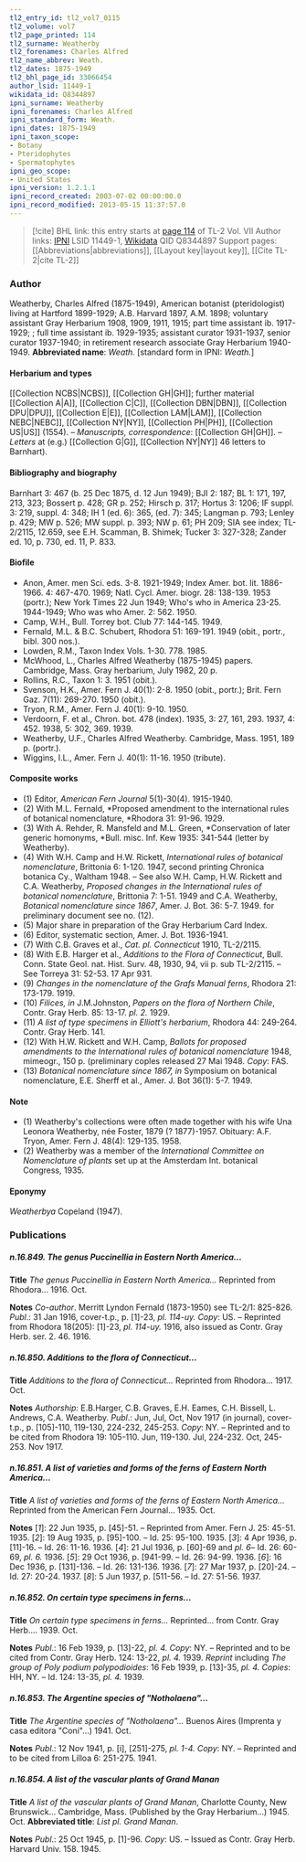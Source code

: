 ```yaml
---
tl2_entry_id: tl2_vol7_0115
tl2_volume: vol7
tl2_page_printed: 114
tl2_surname: Weatherby
tl2_forenames: Charles Alfred
tl2_name_abbrev: Weath.
tl2_dates: 1875-1949
tl2_bhl_page_id: 33066454
author_lsid: 11449-1
wikidata_id: Q8344897
ipni_surname: Weatherby
ipni_forenames: Charles Alfred
ipni_standard_form: Weath.
ipni_dates: 1875-1949
ipni_taxon_scope: 
- Botany
- Pteridophytes
- Spermatophytes
ipni_geo_scope: 
- United States
ipni_version: 1.2.1.1
ipni_record_created: 2003-07-02 00:00:00.0
ipni_record_modified: 2013-05-15 11:37:57.0
---
```


> [!cite] BHL link: this entry starts at [page 114](https://www.biodiversitylibrary.org/page/33066454) of TL-2 Vol. VII
> Author links: [IPNI](https://www.ipni.org/a/11449-1) LSID 11449-1, [Wikidata](https://www.wikidata.org/wiki/Q8344897) QID Q8344897
> Support pages: [[Abbreviations|abbreviations]], [[Layout key|layout key]], [[Cite TL-2|cite TL-2]]

### Author

Weatherby, Charles Alfred (1875-1949), American botanist (pteridologist) living at Hartford 1899-1929; A.B. Harvard 1897, A.M. 1898; voluntary assistant Gray Herbarium 1908, 1909, 1911, 1915; part time assistant ib. 1917-1929; ; full time assistant ib. 1929-1935; assistant curator 1931-1937, senior curator 1937-1940; in retirement research associate Gray Herbarium 1940-1949. 
**Abbreviated name**: *Weath.* \[standard form in IPNI: *Weath.*\]

#### Herbarium and types

[[Collection NCBS|NCBS]], [[Collection GH|GH]]; further material [[Collection A|A]], [[Collection C|C]], [[Collection DBN|DBN]], [[Collection DPU|DPU]], [[Collection E|E]], [[Collection LAM|LAM]], [[Collection NEBC|NEBC]], [[Collection NY|NY]], [[Collection PH|PH]], [[Collection US|US]] (1554). – *Manuscripts, correspondence*: [[Collection GH|GH]]. – *Letters* at (e.g.) [[Collection G|G]], [[Collection NY|NY]] 46 letters to Barnhart).

#### Bibliography and biography

Barnhart 3: 467 (b. 25 Dec 1875, d. 12 Jun 1949); BJI 2: 187; BL 1: 171, 197, 213, 323; Bossert p. 428; GR p. 252; Hirsch p. 317; Hortus 3: 1206; IF suppl. 3: 219, suppl. 4: 348; IH 1 (ed. 6): 365, (ed. 7): 345; Langman p. 793; Lenley p. 429; MW p. 526; MW suppl. p. 393; NW p. 61; PH 209; SIA see index; TL-2/2115, 12.659, see E.H. Scamman, B. Shimek; Tucker 3: 327-328; Zander ed. 10, p. 730, ed. 11, P. 833.

#### Biofile

- Anon, Amer. men Sci. eds. 3-8. 1921-1949; Index Amer. bot. lit. 1886-1966. 4: 467-470. 1969; Natl. Cycl. Amer. biogr. 28: 138-139. 1953 (portr.); New York Times 22 Jun 1949; Who's who in America 23-25. 1944-1949; Who was who Amer. 2: 562. 1950.
- Camp, W.H., Bull. Torrey bot. Club 77: 144-145. 1949.
- Fernald, M.L. & B.C. Schubert, Rhodora 51: 169-191. 1949 (obit., portr., bibl. 300 nos.).
- Lowden, R.M., Taxon Index Vols. 1-30. 778. 1985.
- McWhood, L., Charles Alfred Weatherby (1875-1945) papers. Cambridge, Mass. Gray herbarium, July 1982, 20 p.
- Rollins, R.C., Taxon 1: 3. 1951 (obit.).
- Svenson, H.K., Amer. Fern J. 40(1): 2-8. 1950 (obit., portr.); Brit. Fern Gaz. 7(11): 269-270. 1950 (obit.).
- Tryon, R.M., Amer. Fern J. 40(1): 9-10. 1950.
- Verdoorn, F. et al., Chron. bot. 478 (index). 1935, 3: 27, 161, 293. 1937, 4: 452. 1938, 5: 302, 369. 1939.
- Weatherby, U.F., Charles Alfred Weatherby. Cambridge, Mass. 1951, 189 p. (portr.).
- Wiggins, I.L., Amer. Fern J. 40(1): 11-16. 1950 (tribute).

#### Composite works

- (1) Editor, *American Fern Journal* 5(1)-30(4). 1915-1940.
- (2) With M.L. Fernald, *Proposed amendment to the international rules of botanical nomenclature, *Rhodora 31: 91-96. 1929.
- (3) With A. Rehder, R. Mansfeld and M.L. Green, *Conservation of later generic homonyms, *Bull. misc. Inf. Kew 1935: 341-544 (letter by Weatherby).
- (4) With W.H. Camp and H.W. Rickett, *International rules of botanical nomenclature*, Brittonia 6: 1-120. 1947, second printing Chronica botanica Cy., Waltham 1948. – See also W.H. Camp, H.W. Rickett and C.A. Weatherby, *Proposed changes in the International rules of botanical nomenclature*, Brittonia 7: 1-51. 1949 and C.A. Weatherby, *Botanical nomenclature since 1867*, Amer. J. Bot. 36: 5-7. 1949. for preliminary document see no. (12).
- (5) Major share in preparation of the Gray Herbarium Card Index.
- (6) Editor, systematic section, Amer. J. Bot. 1936-1941.
- (7) With C.B. Graves et al., *Cat. pl. Connecticut* 1910, TL-2/2115.
- (8) With E.B. Harger et al., *Additions to the Flora of Connecticut*, Bull. Conn. State Geol. nat. Hist. Surv. 48, 1930, 94, vii p. sub TL-2/2115. – See Torreya 31: 52-53. 17 Apr 931.
- (9) *Changes in the nomenclature of the Grafs Manual ferns*, Rhodora 21: 173-179. 1919.
- (10) *Filices, in* J.M.Johnston, *Papers on the flora of Northern Chile*, Contr. Gray Herb. 85: 13-17. *pl. 2.* 1929.
- (11) *A list of type specimens in Elliott's herbarium*, Rhodora 44: 249-264. Contr. Gray Herb. 141.
- (12) With H.W. Rickett and W.H. Camp, *Ballots for proposed amendments to the International rules of botanical nomenclature* 1948, mimeogr., 150 p. (preliminary coples released 27 Mai 1948. *Copy*: FAS.
- (13) *Botanical nomenclature since 1867, in* Symposium on botanical nomenclature, E.E. Sherff et al., Amer. J. Bot 36(1): 5-7. 1949.

#### Note

- (1) Weatherby's collections were often made together with his wife Una Leonora Weatherby, née Foster, 1879 (? 1877)-1957. Obituary: A.F. Tryon, Amer. Fern J. 48(4): 129-135. 1958.
- (2) Weatherby was a member of the *International Committee on Nomenclature of plants* set up at the Amsterdam Int. botanical Congress, 1935.

#### Eponymy

*Weatherbya* Copeland (1947).

### Publications

##### n.16.849. The genus Puccinellia in Eastern North America...

**Title**
*The genus Puccinellia in Eastern North America...* Reprinted from Rhodora... 1916. Oct.

**Notes**
*Co-author*. Merritt Lyndon Fernald (1873-1950) see TL-2/1: 825-826.
*Publ*.: 31 Jan 1916, cover-t.p., p. \[1\]-23, *pl. 114-uy. Copy*: US. – Reprinted from Rhodora 18(205): \[1\]-23, *pl. 114-uy.* 1916, also issued as Contr. Gray Herb. ser. 2. 46. 1916.

##### n.16.850. Additions to the flora of Connecticut...

**Title**
*Additions to the flora of Connecticut...* Reprinted from Rhodora... 1917. Oct.

**Notes**
*Authorship*: E.B.Harger, C.B. Graves, E.H. Eames, C.H. Bissell, L. Andrews, C.A. Weatherby.
*Publ*.: Jun, Jul, Oct, Nov 1917 (in journal), cover-t.p., p. \[105\]-110, 119-130, 224-232, 245-253. *Copy*: NY. – Reprinted and to be cited from Rhodora 19: 105-110. Jun, 119-130. Jul, 224-232. Oct, 245-253. Nov 1917.

##### n.16.851. A list of varieties and forms of the ferns of Eastern North America...

**Title**
*A list of varieties and forms of the ferns of Eastern North America...* Reprinted from the American Fern Journal... 1935. Oct.

**Notes**
\[*1*\]: 22 Jun 1935, p. \[45\]-51. – Reprinted from Amer. Fern J. 25: 45-51. 1935.
\[*2*\]: 19 Aug 1935, p. \[95\]-100. – Id. 25: 95-100. 1935.
\[*3*\]: 4 Apr 1936, p. \[11\]-16. – Id. 26: 11-16. 1936.
\[*4*\]: 21 Jul 1936, p. \[60\]-69 and *pl. 6*– Id. 26: 60-69, *pl. 6.* 1936.
\[*5*\]: 29 Oct 1936, p. \[941-99. – Id. 26: 94-99. 1936.
\[*6*\]: 16 Dec 1936, p. \[131\]-136. – Id. 26: 131-136. 1936.
\[*7*\]: 27 Mar 1937, p. \[20\]-24. – Id. 27: 20-24. 1937.
\[*8*\]: 5 Jun 1937, p. \[511-56. – Id. 27: 51-56. 1937.

##### n.16.852. On certain type specimens in ferns...

**Title**
*On certain type specimens in ferns...* Reprinted... from Contr. Gray Herb.... 1939. Oct.

**Notes**
*Publ*.: 16 Feb 1939, p. \[13\]-22, *pl. 4. Copy*: NY. – Reprinted and to be cited from Contr. Gray Herb. 124: 13-22, *pl. 4.* 1939.
*Reprint* including *The group of Poly podium polypodioides*: 16 Feb 1939, p. \[13\]-35, *pl. 4.
Copies*: HH, NY. – Id. 124: 13-35, *pl. 4.* 1939.

##### n.16.853. The Argentine species of "Notholaena"...

**Title**
*The Argentine species of "Notholaena"...* Buenos Aires (Imprenta y casa editora "Coni"...) 1941. Oct.

**Notes**
*Publ*.: 12 Nov 1941, p. \[i\], \[251\]-275, *pl. 1-4. Copy*: NY. – Reprinted and to be cited from Lilloa 6: 251-275. 1941.

##### n.16.854. A list of the vascular plants of Grand Manan

**Title**
*A list of the vascular plants of Grand Manan*, Charlotte County, New Brunswick... Cambridge, Mass. (Published by the Gray Herbarium...) 1945. Oct.
**Abbreviated title**: *List pl. Grand Manan*.

**Notes**
*Publ*.: 25 Oct 1945, p. \[1\]-96. *Copy*: US. – Issued as Contr. Gray Herb. Harvard Univ. 158. 1945.

